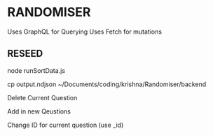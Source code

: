 # RANDOMISER

Uses GraphQL for Querying
Uses Fetch for mutations

## RESEED

node runSortData.js

cp output.ndjson ~/Documents/coding/krishna/Randomiser/backend

Delete Current Question

Add in new Qeustions

Change ID for current question (use \_id)
